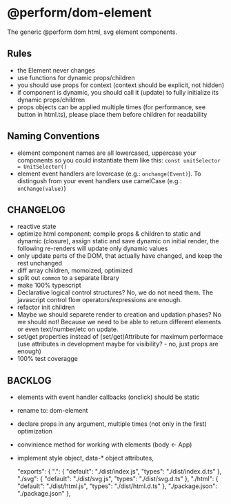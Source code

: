 
# @perform/dom-element

The generic @perform dom html, svg element components.

## Rules

- the Element never changes
- use functions for dynamic props/children
- you should use props for context (context should be explicit, not hidden)
- if component is dynamic, you should call it (update) to fully initialize its dynamic props/children
- props objects can be applied multiple times (for performance, see button in html.ts), please place them before children for readability

## Naming Conventions

- element component names are all lowercased, uppercase your components so you could instantiate them like this: `const unitSelector = UnitSelector()`
- element event handlers are lovercase (e.g.: `onchange(Event)`). To distingush from your event handlers use camelCase (e.g.: `onChange(value)`)

## CHANGELOG

- reactive state
- optimize html component: compile props & children to static and dynamic (closure), assign static and save dynamic on initial render, the following re-renders will update only dynamic values
- only update parts of the DOM, that actually have changed, and keep the rest unchanged
- diff array children, momoized, optimized
- split out `common` to a separate library
- make 100% typescript
- Declarative logical control structures? No, we do not need them. The javascript control flow operators/expressions are enough.
- refactor init children
- Maybe we should separete render to creation and updation phases? No we should not! Because we need to be able to return different elements or even text/number/etc on update.
- set/get properties instead of (set/get)Attribute for maximum performace (use attributes in development maybe for visibility? - no, just props are enough)
- 100% test coveragge

## BACKLOG

- elements with event handler callbacks (onclick) should be static
- rename to: dom-element
- declare props in any argument, multiple times (not only in the first) optimization
- convinience method for working with elements (body <- App)
- implement style object, data-* object attributes,

  "exports": {
    ".": {
      "default": "./dist/index.js",
      "types": "./dist/index.d.ts"
    },
    "./svg": {
      "default": "./dist/svg.js",
      "types": "./dist/svg.d.ts"
    },
    "./html": {
      "default": "./dist/html.js",
      "types": "./dist/html.d.ts"
    },
    "./package.json": "./package.json"
  },
